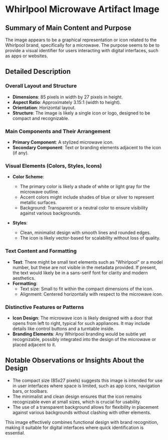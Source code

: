# Whirlpool Microwave Artifact Image

## Summary of Main Content and Purpose
The image appears to be a graphical representation or icon related to the Whirlpool brand, specifically for a microwave. The purpose seems to be to provide a visual identifier for users interacting with digital interfaces, such as apps or websites.

## Detailed Description

### Overall Layout and Structure
- **Dimensions**: 85 pixels in width by 27 pixels in height.
- **Aspect Ratio**: Approximately 3.15:1 (width to height).
- **Orientation**: Horizontal layout.
- **Structure**: The image is likely a single icon or logo, designed to be compact and recognizable.

### Main Components and Their Arrangement
- **Primary Component**: A stylized microwave icon.
- **Secondary Component**: Text or branding elements adjacent to the icon (if any).

### Visual Elements (Colors, Styles, Icons)
- **Color Scheme**:
  - The primary color is likely a shade of white or light gray for the microwave outline.
  - Accent colors might include shades of blue or silver to represent metallic surfaces.
  - Background: Transparent or a neutral color to ensure visibility against various backgrounds.

- **Styles**:
  - Clean, minimalist design with smooth lines and rounded edges.
  - The icon is likely vector-based for scalability without loss of quality.

### Text Content and Formatting
- **Text**: There might be small text elements such as "Whirlpool" or a model number, but these are not visible in the metadata provided. If present, the text would likely be in a sans-serif font for clarity and modern aesthetics.
- **Formatting**:
  - Text size: Small to fit within the compact dimensions of the icon.
  - Alignment: Centered horizontally with respect to the microwave icon.

### Distinctive Features or Patterns
- **Icon Design**: The microwave icon is likely designed with a door that opens from left to right, typical for such appliances. It may include details like control buttons and a turntable inside.
- **Branding Elements**: Any Whirlpool branding would be subtle yet recognizable, possibly integrated into the design of the microwave or placed adjacent to it.

## Notable Observations or Insights About the Design
- The compact size (85x27 pixels) suggests this image is intended for use in user interfaces where space is limited, such as app icons, navigation bars, or toolbars.
- The minimalist and clean design ensures that the icon remains recognizable even at small sizes, which is crucial for usability.
- The use of a transparent background allows for flexibility in placement against various backgrounds without clashing with other elements.

This image effectively combines functional design with brand recognition, making it suitable for digital interfaces where quick identification is essential.